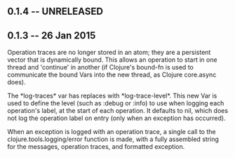 ## 0.1.4 -- UNRELEASED

## 0.1.3 -- 26 Jan 2015

Operation traces are no longer stored in an atom; they are a persistent vector that is dynamically bound.
This allows an operation to start in one thread and 'continue' in another (if Clojure's bound-fn is used
to communicate the bound Vars into the new thread, as Clojure core.async does).

The \*log-traces\* var has replaces with \*log-trace-level\*.
This new Var is used to define the level (such as
:debug or :info) to use when logging each operation's label, at the start of each operation.
It defaults to nil, which does not log the operation label on entry (only when an exception has occurred).

When an exception is logged with an operation trace, a single call to the clojure.tools.logging/error
function is made, with a fully assembled string for the messages, operation traces, and formatted
exception.